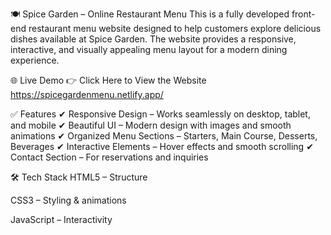 🍽 Spice Garden – Online Restaurant Menu
This is a fully developed front-end restaurant menu website designed to help customers explore delicious dishes available at Spice Garden. The website provides a responsive, interactive, and visually appealing menu layout for a modern dining experience.

🌐 Live Demo
👉 Click Here to View the Website
https://spicegardenmenu.netlify.app/

✅ Features
✔ Responsive Design – Works seamlessly on desktop, tablet, and mobile
✔ Beautiful UI – Modern design with images and smooth animations
✔ Organized Menu Sections – Starters, Main Course, Desserts, Beverages
✔ Interactive Elements – Hover effects and smooth scrolling
✔ Contact Section – For reservations and inquiries

🛠 Tech Stack
HTML5 – Structure

CSS3 – Styling & animations

JavaScript – Interactivity
